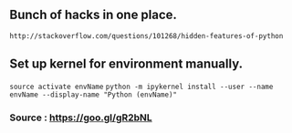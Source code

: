 ## Bunch of hacks in one place.
  `http://stackoverflow.com/questions/101268/hidden-features-of-python`

## Set up kernel for environment manually.
  `source activate envName`
  `python -m ipykernel install --user --name envName --display-name "Python (envName)"`
   ### Source : https://goo.gl/gR2bNL
